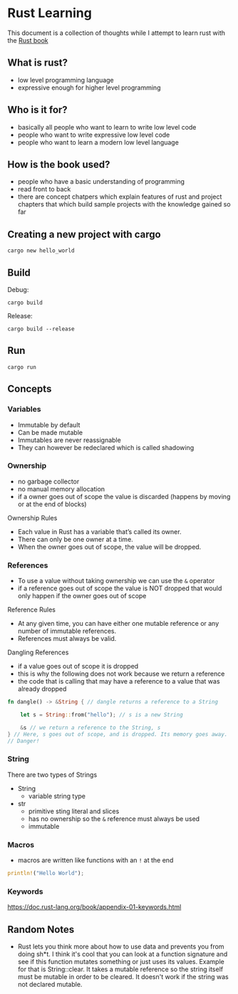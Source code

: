 # Rust Learning

This document is a collection of thoughts while I attempt to learn rust with the [Rust book][1]

## What is rust?

- low level programming language
- expressive enough for higher level programming

## Who is it for?

- basically all people who want to learn to write low level code
- people who want to write expressive low level code
- people who want to learn a modern low level language

## How is the book used?

- people who have a basic understanding of programming
- read front to back
- there are concept chatpers which explain features of rust and project chapters that which build sample projects with the knowledge gained so far

## Creating a new project with cargo

```shell
cargo new hello_world
```

## Build

Debug:

```shell
cargo build
```

Release:

```shell
cargo build --release
```

## Run

```shell
cargo run
```

## Concepts

### Variables

- Immutable by default
- Can be made mutable
- Immutables are never reassignable
- They can however be redeclared which is called shadowing

### Ownership

- no garbage collector
- no manual memory allocation
- if a owner goes out of scope the value is discarded (happens by moving or at the end of blocks)

Ownership Rules

- Each value in Rust has a variable that’s called its owner.
- There can only be one owner at a time.
- When the owner goes out of scope, the value will be dropped.

### References

- To use a value without taking ownership we can use the `&` operator
- if a reference goes out of scope the value is NOT dropped that would only happen if the owner goes out of scope

Reference Rules

- At any given time, you can have either one mutable reference or any number of immutable references.
- References must always be valid.

Dangling References

- if a value goes out of scope it is dropped
- this is why the following does not work because we return a reference
- the code that is calling that may have a reference to a value that was already dropped

```rust
fn dangle() -> &String { // dangle returns a reference to a String

    let s = String::from("hello"); // s is a new String

    &s // we return a reference to the String, s
} // Here, s goes out of scope, and is dropped. Its memory goes away.
// Danger!
```

### String

There are two types of Strings

- String
  - variable string type
- str
  - primitive sting literal and slices
  - has no ownership so the `&` reference must always be used
  - immutable

### Macros

- macros are written like functions with an `!` at the end

```rust
println!("Hello World");
```

### Keywords

<https://doc.rust-lang.org/book/appendix-01-keywords.html>

## Random Notes

- Rust lets you think more about how to use data and prevents you from doing sh*t. I think it's cool that you can look at a function signature and see if this function mutates something or just uses its values. Example for that is String::clear. It takes a mutable reference so the string itself must be mutable in order to be cleared. It doesn't work if the string was not declared mutable.

[1]: https://doc.rust-lang.org/book/
